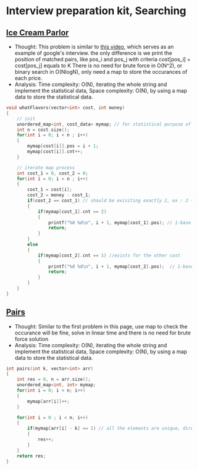 # Interview preparation kit, Searching

## [Ice Cream Parlor](https://www.hackerrank.com/challenges/ctci-ice-cream-parlor/problem?h_l=interview&playlist_slugs%5B%5D=interview-preparation-kit&playlist_slugs%5B%5D=search)

* Thought: This problem is similar to [this video](https://www.youtube.com/watch?v=XKu_SEDAykw&t=923s), which serves as an example of google's interview.
the only difference is we print the position of matched pairs, like pos_i and pos_j with criteria cost[pos_i] + cost[pos_j] equals to K
There is no need for brute force in O(N^2), or binary search in O(NlogN), only need a map to store the occurances of each price.
* Analysis: Time complexity: O(N), iterating the whole string and implement the statistical data, Space complexity: O(N), by using a map data to store the statistical data.

```cpp
void whatFlavors(vector<int> cost, int money) 
{
    // init
    unordered_map<int, cost_data> mymap; // for statistical purpose of cost and its occurance
    int n = cost.size();
    for(int i = 0; i < n ; i++)
    {
        mymap[cost[i]].pos = i + 1;
        mymap[cost[i]].cnt++;
    }

    // iterate map process
    int cost_1 = 0, cost_2 = 0;
    for(int i = 0; i < n ; i++)
    {
        cost_1 = cost[i];
        cost_2 = money - cost_1;
        if(cost_2 == cost_1) // should be exisiting exactly 2, ex : 2 + 2 = 4 for unique solution
        {
            if(mymap[cost_1].cnt == 2) 
            {
                printf("%d %d\n", i + 1, mymap[cost_1].pos); // 1-base
                return;
            }
        }
        else
        {
            if(mymap[cost_2].cnt == 1) //exists for the other cost
            {
                printf("%d %d\n", i + 1, mymap[cost_2].pos);  // 1-base
                return;
            }
        }
    }
}

```

## [Pairs](https://www.hackerrank.com/challenges/pairs/problem?h_l=interview&playlist_slugs%5B%5D=interview-preparation-kit&playlist_slugs%5B%5D=search)
* Thought: Similar to the first problem in this page, use map to check the occurance will be fine, solve in linear time and there is no need for brute force solution 
* Analysis: Time complexity: O(N), iterating the whole string and implement the statistical data, Space complexity: O(N), by using a map data to store the statistical data.

```cpp
int pairs(int k, vector<int> arr) 
{
    int res = 0, n = arr.size();
    unordered_map<int, int> mymap;
    for(int i = 0; i < n; i++)
    {
        mymap[arr[i]]++;
    }

    for(int i = 0 ; i < n; i++)
    {
        if(mymap[arr[i] - k] == 1) // all the elements are unique, directly check if occurance exists 1
        {
            res++;
        }
    }
    return res;
}
```